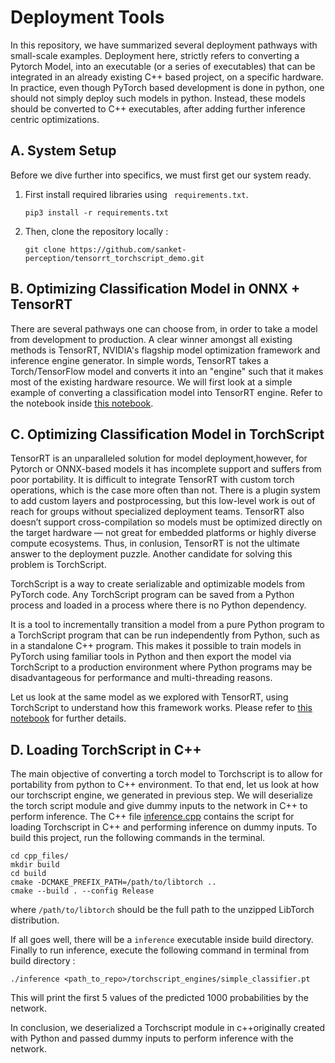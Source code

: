 # Deployment Tools 
In this repository, we have summarized several deployment pathways with small-scale examples. Deployment here, strictly refers to converting a Pytorch Model, into an executable (or a series of executables) that can be integrated in an already existing C++ based project, on a specific hardware. In practice, even though PyTorch based development is done in python, one should not simply deploy such models in python. Instead, these models should be converted to C++ executables, after adding further inference centric optimizations. 


## A. System Setup
Before we dive further into specifics, we must first get our system ready. 
1. First install required libraries using ``` requirements.txt```.


    ```
    pip3 install -r requirements.txt
    ```
2. Then, clone the repository locally :

    ```
    git clone https://github.com/sanket-perception/tensorrt_torchscript_demo.git
    ```



## B. Optimizing Classification Model in ONNX + TensorRT

There are several pathways one can choose from, in order to take a model from development to production. A clear winner amongst all existing methods is TensorRT, NVIDIA's flagship model optimization framework and inference engine generator. In simple words, TensorRT takes a Torch/TensorFlow model and converts it into an "engine" such that it makes most of the existing hardware resource. We will first look at a simple example of converting a classification model into TensorRT engine. Refer to the notebook inside [this notebook](/notebooks/Simple%20Classification%20Model%20-%20TensorRT%20%2B%20ONNX.ipynb).

## C. Optimizing Classification Model in TorchScript

TensorRT is an unparalleled solution for model deployment,however, for Pytorch or ONNX-based models it has incomplete support and suffers from poor portability. It is difficult to integrate TensorRT with custom torch operations, which is the case more often than not. There is a plugin system to add custom layers and postprocessing, but this low-level work is out of reach for groups without specialized deployment teams. TensorRT also doesn’t support cross-compilation so models must be optimized directly on the target hardware — not great for embedded platforms or highly diverse compute ecosystems. Thus, in conlusion, TensorRT is not the ultimate answer to the deployment puzzle. Another candidate for solving this problem is TorchScript. 

TorchScript is a way to create serializable and optimizable models from PyTorch code. Any TorchScript program can be saved from a Python process and loaded in a process where there is no Python dependency.

It is a tool to incrementally transition a model from a pure Python program to a TorchScript program that can be run independently from Python, such as in a standalone C++ program. This makes it possible to train models in PyTorch using familiar tools in Python and then export the model via TorchScript to a production environment where Python programs may be disadvantageous for performance and multi-threading reasons.

Let us look at the same model as we explored with TensorRT, using TorchScript to understand how this framework works. Please refer to [this notebook](/notebooks/Simple%20Classification%20Model%20%20TorchScript.ipynb) for further details.


## D. Loading TorchScript in C++ 
The main objective of converting a torch model to Torchscript is to allow for portability from python to C++ environment. To that end, let us look at how our  torchscript engine, we generated in previous step. We will deserialize the torch script module and give dummy inputs to the network in C++ to perform inference.
The C++ file [inference.cpp](cpp_files/inference.cpp) contains the script for loading Torchscript in C++ and performing inference on dummy inputs.
To build this project, run the following commands in the terminal.

```
cd cpp_files/
mkdir build
cd build
cmake -DCMAKE_PREFIX_PATH=/path/to/libtorch ..
cmake --build . --config Release

```

where `/path/to/libtorch` should be the full path to the unzipped LibTorch distribution. 

If all goes well, there will be a `inference` executable inside build directory. Finally to run inference, execute the following command in terminal from build directory :

```
./inference <path_to_repo>/torchscript_engines/simple_classifier.pt
```

This will print the first 5 values of the predicted 1000 probabilities by the network.

In conclusion, we deserialized a Torchscript module in c++originally created with Python and passed dummy inputs to perform inference with the network.







